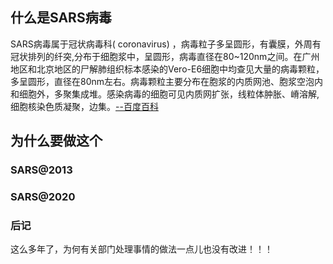 ## 什么是SARS病毒

SARS病毒属于冠状病毒科( coronavirus) ，病毒粒子多呈圆形，有囊膜，外周有冠状排列的纤突,分布于细胞浆中，呈圆形，病毒直径在80~120nm之间。在广州地区和北京地区的尸解肺组织标本感染的Vero-E6细胞中均查见大量的病毒颗粒，多呈圆形，直径在80nm左右。病毒颗粒主要分布在胞浆的内质网池、胞浆空泡内和细胞外，多聚集成堆。感染病毒的细胞可见内质网扩张，线粒体肿胀、嵴溶解,细胞核染色质凝聚，边集。[--百度百科](https://baike.baidu.com/item/SARS%E7%97%85%E6%AF%92)

## 为什么要做这个


### SARS@2013


### SARS@2020


### 后记

这么多年了，为何有关部门处理事情的做法一点儿也没有改进！！！
